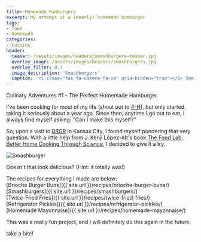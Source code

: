 ```yaml
---
title: Homemade Hamburgers
excerpt: My attempt at a (nearly) homemade hamburger
tags:
- food
- homemade
categories:
- cuisine
header:
  teaser: /assets/images/headers/smashburgers-teaser.jpg
  overlay_image: /assets/images/headers/smashburgers.jpg
  overlay_filter: 0.7
  image_description: 'Smashburgers'
  caption: '<i class="fas fa-camera fa-sm" aria-hidden="true"></i> Smashburgers'
---
```

Culinary Adventures #1 - The Perfect Homemade Hamburger.

I've been cooking for most of my life (shout out to [4-H](http://4-h.org/)), but only started taking it seriously about a year ago. Since then, anytime I go out to eat, I always find myself asking: "Can I make this myself?"

So, upon a visit to [BRGR](http://brgrkitchen.com/) in Kansas City, I found myself pondering that very question. With a little help from J. Kenji López-Alt's book [The Food Lab: Better Home Cooking Through Science](https://www.amazon.com/dp/B00TG24C34), I decided to give it a try.

![Smashburger](/assets/images/recipes/smashburgers_1.jpg "Smashburger")

Doesn't that look delicious? (Hint: it totally was!)

The recipes for everything I made are below:  
[Brioche Burger Buns]({{ site.url }}/recipes/brioche-burger-buns/)  
[Smashburgers]({{ site.url }}/recipes/smashburgers/)  
[Twice-Fried Fries]({{ site.url }}/recipes/twice-fried-fries/)  
[Refrigerator Pickles]({{ site.url }}/recipes/refrigerator-pickles/)  
[Homemade Mayonnaise]({{ site.url }}/recipes/homemade-mayonnaise/)  

This was a really fun project, and I will definitely do this again in the future.

<p class="custom__signature">take a bite!</p>
